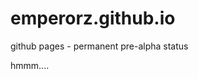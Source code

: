 # emperorz.github.io
github pages - permanent pre-alpha status

hmmm....

<link href="lib/hamburgers.min.css" rel="stylesheet">


<div class="hamburger hamburger--criss-cross" >
    <div class="inner">
        <span class="bar"></span>
        <span class="bar"></span>
        <span class="bar"></span>
    </div>
</div>
